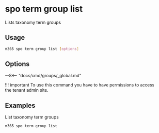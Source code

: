 # spo term group list

Lists taxonomy term groups

## Usage

```sh
m365 spo term group list [options]
```

## Options

--8<-- "docs/cmd/groups/_global.md"

!!! important
    To use this command you have to have permissions to access the tenant admin site.

## Examples

List taxonomy term groups

```sh
m365 spo term group list
```
